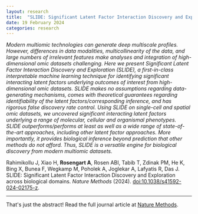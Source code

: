 ```yaml
---
layout: research
title:  "SLIDE: Significant Latent Factor Interaction Discovery and Exploration across biological domains"
date: 19 February 2024
categories: research
---
```


_Modern multiomic technologies can generate deep multiscale profiles. However, differences in data modalities, multicollinearity of the data, and large numbers of irrelevant features make analyses and integration of high-dimensional omic datasets challenging. Here we present Significant Latent Factor Interaction Discovery and Exploration (SLIDE), a first-in-class interpretable machine learning technique for identifying significant interacting latent factors underlying outcomes of interest from high-dimensional omic datasets. SLIDE makes no assumptions regarding data-generating mechanisms, comes with theoretical guarantees regarding identifiability of the latent factors/corresponding inference, and has rigorous false discovery rate control. Using SLIDE on single-cell and spatial omic datasets, we uncovered significant interacting latent factors underlying a range of molecular, cellular and organismal phenotypes. SLIDE outperforms/performs at least as well as a wide range of state-of-the-art approaches, including other latent factor approaches. More importantly, it provides biological inference beyond prediction that other methods do not afford. Thus, SLIDE is a versatile engine for biological discovery from modern multiomic datasets._

Rahimikollu J, Xiao H, **Rosengart A**, Rosen ABI, Tabib T, Zdinak PM, He K, Bing X, Bunea F, Wegkamp M, Poholek A, Joglekar A, Lafyatis R, Das J. SLIDE: Significant Latent Factor Interaction Discovery and Exploration across biological domains. _Nature Methods_ (2024). [doi:10.1038/s41592-024-02175-z](https://doi.org/10.1038/s41592-024-02175-z).

---

That's just the abstract! Read the full journal article at [Nature Methods](https://doi.org/10.1038/s41592-024-02175-z).

